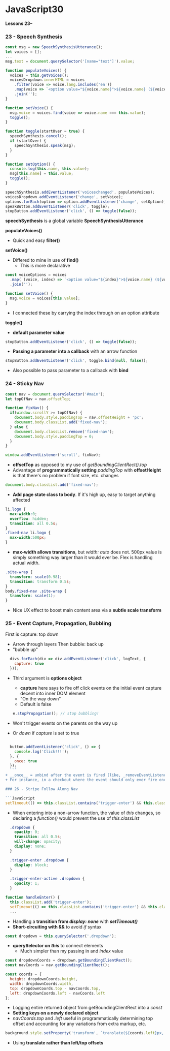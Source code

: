 # JavaScript30
__Lessons 23–__

### 23 - Speech Synthesis

```JavaScript
const msg = new SpeechSynthesisUtterance();
let voices = [];
...
msg.text = document.querySelector('[name="text"]').value;

function populateVoices() {
  voices = this.getVoices();
  voicesDropdown.innerHTML = voices
    .filter(voice => voice.lang.includes('en'))
    .map(voice => `<option value="${voice.name}">${voice.name} (${voice.lang})</option>`)
    .join('');
}

function setVoice() {
  msg.voice = voices.find(voice => voice.name === this.value);
  toggle();
}

function toggle(startOver = true) {
  speechSynthesis.cancel();
  if (startOver) {
    speechSynthesis.speak(msg);
  }
}

function setOption() {
  console.log(this.name, this.value);
  msg[this.name] = this.value;
  toggle();
}

speechSynthesis.addEventListener('voiceschanged', populateVoices);
voicesDropdown.addEventListener('change', setVoice);
options.forEach(option => option.addEventListener('change', setOption));
speakButton.addEventListener('click', toggle);
stopButton.addEventListener('click', () => toggle(false));
```

__speechSynthesis__ is a global variable
__SpeechSynthesisUtterance__

__populateVoices()__
+ Quick and easy __filter()__

__setVoice()__
+ Differed to mine in use of __find()__
  + This is more declarative

```JavaScript
const voiceOptions = voices
  .map( (voice, index) => `<option value="${index}">${voice.name} (${voice.lang})</option>`)
  .join('');

function setVoice() {
  msg.voice = voices[this.value];
}
```
+ I connected these by carrying the index through on an option attribute

__toggle()__
+ __default parameter value__

```JavaScript
stopButton.addEventListener('click', () => toggle(false));
```
+ __Passing a parameter into a callback__ with an arrow function  

```JavaScript
stopButton.addEventListener('click', toggle.bind(null, false));
```
+ Also possible to pass parameter to a callback with __bind__

### 24 - Sticky Nav

```JavaScript
const nav = document.querySelector('#main');
let topOfNav = nav.offsetTop;

function fixNav() {
  if(window.scrollY >= topOfNav) {
    document.body.style.paddingTop = nav.offsetHeight + 'px';
    document.body.classList.add('fixed-nav');
  } else {
    document.body.classList.remove('fixed-nav');
    document.body.style.paddingTop = 0;
  }
}

window.addEventListener('scroll', fixNav);
```
+ __offsetTop__ as opposed to my use of _getBoundingClientRect().top_
+ Advantage of __programmatically setting__ _paddingTop_ with __offsetHeight__ is that there's no problem if font size, etc. changes

```JavaScript
document.body.classList.add('fixed-nav');
```
+ __Add page state class to body__. If it's high up, easy to target anything affected

```css
li.logo {
  max-width:0;
  overflow: hidden;
  transition: all 0.5s;
}
.fixed-nav li.logo {
  max-width:500px;
}
```
+ __max-width allows transitions__, but _width: auto_ does not. 500px value is simply something way larger than it would ever be. Flex is handling actual width.

```css
.site-wrap {
  transform: scale(0.98);
  transition: transform 0.5s;
}
body.fixed-nav .site-wrap {
  transform: scale(1);
}
```
+ Nice UX effect to boost main content area via a __subtle scale transform__

### 25 - Event Capture, Propagation, Bubbling

First is capture: top down
  + Arrow through layers
Then bubble: back up
+ "bubble up"

```JavaScript
  divs.forEach(div => div.addEventListener('click', logText, {
    capture: true
  }));
```
+ Third argument is __options object__
  + __capture__ here says to fire off click events on the initial event capture decent into inner DOM element
  + "On the way down"
  + Default is false

  ```JavaScript
  e.stopPropagation(); // stop bubbling!
  ```
+ Won't trigger events on the parents on the way up
 + Or _down_ if _capture_ is set to true

  ```JavaScript

    button.addEventListener('click', () => {
      console.log('Click!!!');
    }, {
      once: true
    });
    ```
  + __once__ = unbind after the event is fired (like, _removeEventListener_)
  + For instance, in a checkout where the event should only ever fire once

### 26 - Stripe Follow Along Nav

```JavaScript
setTimeout(() => this.classList.contains('trigger-enter') && this.classList.add('trigger-enter-active'), 150);
```
+ When entering into a non-arrow function, the value of _this_ changes, so declaring a _function()_ would prevent the use of _this.classList_



```CSS
  .dropdown {
    opacity: 0;
    transition: all 0.5s;
    will-change: opacity;
    display: none;
  }

  .trigger-enter .dropdown {
    display: block;
  }

  .trigger-enter-active .dropdown {
    opacity: 1;
  }
```

```JavaScript
function handleEnter() {
  this.classList.add('trigger-enter');
  setTimeout(() => this.classList.contains('trigger-enter') && this.classList.add('trigger-enter-active'), 150);
  ...
```

+ Handling a __transition from _display: none___ with ___setTimeout()___
+ __Short-circuiting with &&__ to avoid _if_ syntax

```JavaScript
const dropdown = this.querySelector('.dropdown');
```
+ __querySelector on _this___ to connect elements
  + Much simpler than my passing in and _index_ value

```JavaScript
const dropdownCoords = dropdown.getBoundingClientRect();
const navCoords = nav.getBoundingClientRect();

const coords = {
  height: dropdownCoords.height,
  width: dropdownCoords.width,
  top: dropdownCoords.top - navCoords.top,
  left: dropdownCoords.left - navCoords.left
};
```
+ Logging entire returned object from getBoundingClientRect into a _const_
+ __Setting keys on a newly declared object__
+ _navCoords.top_ and _.left_ useful in programmatically determining top offset and accounting for any variations from extra markup, etc.

```JavaScript
background.style.setProperty('transform', `translate(${coords.left}px, ${coords.top}px)`);
```
+ Using __translate rather than left/top offsets__
